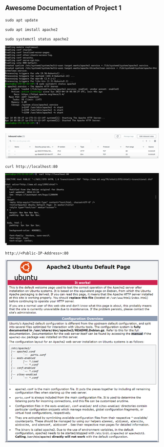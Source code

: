 ## Awesome Documentation of Project 1

`sudo apt update`

`sudo apt imstall apache2`

`sudo systemctl status apache2`

![Apache-status](./images/Apache-status.PNG)


![ssh-http-inbound settings](./images/ssh-http-%20inbound%20settings.png)


`curl http://localhost:80`


![curl-http.png](./images/curl-http.png)


`http://<Public-IP-Address>:80`


![The San Juan Mountains are beautiful!](./images/Apache-defaultpage.png)
